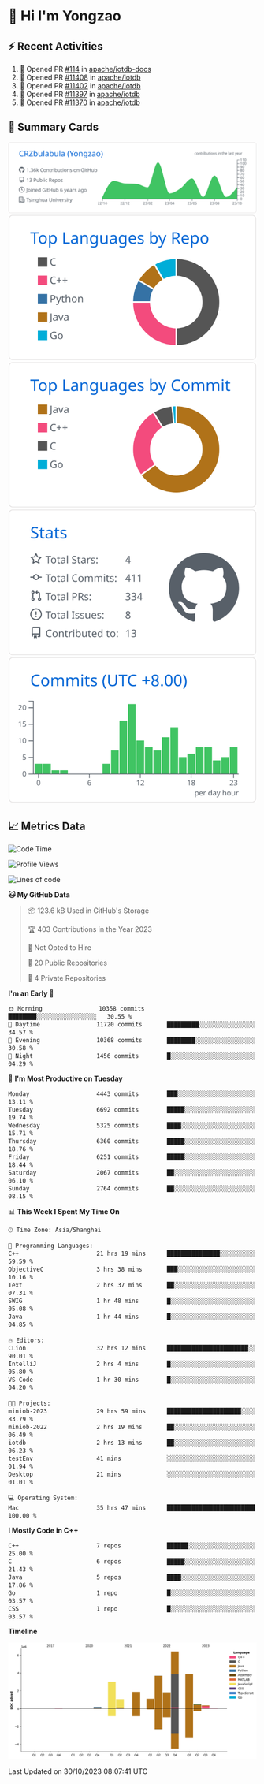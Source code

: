 # 👋 Hi I'm Yongzao

## ⚡ Recent Activities
<!--START_SECTION:activity-->
1. 💪 Opened PR [#114](https://github.com/apache/iotdb-docs/pull/114) in [apache/iotdb-docs](https://github.com/apache/iotdb-docs)
2. 💪 Opened PR [#11408](https://github.com/apache/iotdb/pull/11408) in [apache/iotdb](https://github.com/apache/iotdb)
3. 💪 Opened PR [#11402](https://github.com/apache/iotdb/pull/11402) in [apache/iotdb](https://github.com/apache/iotdb)
4. 💪 Opened PR [#11397](https://github.com/apache/iotdb/pull/11397) in [apache/iotdb](https://github.com/apache/iotdb)
5. 💪 Opened PR [#11370](https://github.com/apache/iotdb/pull/11370) in [apache/iotdb](https://github.com/apache/iotdb)
<!--END_SECTION:activity-->

## 🎑 Summary Cards

[![](https://raw.githubusercontent.com/CRZbulabula/CRZbulabula/main/profile-summary-card-output/github/0-profile-details.svg)](https://github.com/vn7n24fzkq/github-profile-summary-cards)
[![](https://raw.githubusercontent.com/CRZbulabula/CRZbulabula/main/profile-summary-card-output/github/1-repos-per-language.svg)](https://github.com/vn7n24fzkq/github-profile-summary-cards) [![](https://raw.githubusercontent.com/CRZbulabula/CRZbulabula/main/profile-summary-card-output/github/2-most-commit-language.svg)](https://github.com/vn7n24fzkq/github-profile-summary-cards)
[![](https://raw.githubusercontent.com/CRZbulabula/CRZbulabula/main/profile-summary-card-output/github/3-stats.svg)](https://github.com/vn7n24fzkq/github-profile-summary-cards) [![](https://raw.githubusercontent.com/CRZbulabula/CRZbulabula/main/profile-summary-card-output/github/4-productive-time.svg)](https://github.com/vn7n24fzkq/github-profile-summary-cards)

## 📈 Metrics Data

<!--START_SECTION:waka-->
![Code Time](http://img.shields.io/badge/Code%20Time-409%20hrs%2026%20mins-blue)

![Profile Views](http://img.shields.io/badge/Profile%20Views-9-blue)

![Lines of code](https://img.shields.io/badge/From%20Hello%20World%20I%27ve%20Written-23.8%20million%20lines%20of%20code-blue)

**🐱 My GitHub Data** 

> 📦 123.6 kB Used in GitHub's Storage 
 > 
> 🏆 403 Contributions in the Year 2023
 > 
> 🚫 Not Opted to Hire
 > 
> 📜 20 Public Repositories 
 > 
> 🔑 4 Private Repositories 
 > 
**I'm an Early 🐤** 

```text
🌞 Morning                10358 commits       ████████░░░░░░░░░░░░░░░░░   30.55 % 
🌆 Daytime                11720 commits       █████████░░░░░░░░░░░░░░░░   34.57 % 
🌃 Evening                10368 commits       ████████░░░░░░░░░░░░░░░░░   30.58 % 
🌙 Night                  1456 commits        █░░░░░░░░░░░░░░░░░░░░░░░░   04.29 % 
```
📅 **I'm Most Productive on Tuesday** 

```text
Monday                   4443 commits        ███░░░░░░░░░░░░░░░░░░░░░░   13.11 % 
Tuesday                  6692 commits        █████░░░░░░░░░░░░░░░░░░░░   19.74 % 
Wednesday                5325 commits        ████░░░░░░░░░░░░░░░░░░░░░   15.71 % 
Thursday                 6360 commits        █████░░░░░░░░░░░░░░░░░░░░   18.76 % 
Friday                   6251 commits        █████░░░░░░░░░░░░░░░░░░░░   18.44 % 
Saturday                 2067 commits        ██░░░░░░░░░░░░░░░░░░░░░░░   06.10 % 
Sunday                   2764 commits        ██░░░░░░░░░░░░░░░░░░░░░░░   08.15 % 
```


📊 **This Week I Spent My Time On** 

```text
🕑︎ Time Zone: Asia/Shanghai

💬 Programming Languages: 
C++                      21 hrs 19 mins      ███████████████░░░░░░░░░░   59.59 % 
ObjectiveC               3 hrs 38 mins       ███░░░░░░░░░░░░░░░░░░░░░░   10.16 % 
Text                     2 hrs 37 mins       ██░░░░░░░░░░░░░░░░░░░░░░░   07.31 % 
SWIG                     1 hr 48 mins        █░░░░░░░░░░░░░░░░░░░░░░░░   05.08 % 
Java                     1 hr 44 mins        █░░░░░░░░░░░░░░░░░░░░░░░░   04.85 % 

🔥 Editors: 
CLion                    32 hrs 12 mins      ███████████████████████░░   90.01 % 
IntelliJ                 2 hrs 4 mins        █░░░░░░░░░░░░░░░░░░░░░░░░   05.80 % 
VS Code                  1 hr 30 mins        █░░░░░░░░░░░░░░░░░░░░░░░░   04.20 % 

🐱‍💻 Projects: 
miniob-2023              29 hrs 59 mins      █████████████████████░░░░   83.79 % 
miniob-2022              2 hrs 19 mins       ██░░░░░░░░░░░░░░░░░░░░░░░   06.49 % 
iotdb                    2 hrs 13 mins       ██░░░░░░░░░░░░░░░░░░░░░░░   06.23 % 
testEnv                  41 mins             ░░░░░░░░░░░░░░░░░░░░░░░░░   01.94 % 
Desktop                  21 mins             ░░░░░░░░░░░░░░░░░░░░░░░░░   01.01 % 

💻 Operating System: 
Mac                      35 hrs 47 mins      █████████████████████████   100.00 % 
```

**I Mostly Code in C++** 

```text
C++                      7 repos             ██████░░░░░░░░░░░░░░░░░░░   25.00 % 
C                        6 repos             █████░░░░░░░░░░░░░░░░░░░░   21.43 % 
Java                     5 repos             ████░░░░░░░░░░░░░░░░░░░░░   17.86 % 
Go                       1 repo              █░░░░░░░░░░░░░░░░░░░░░░░░   03.57 % 
CSS                      1 repo              █░░░░░░░░░░░░░░░░░░░░░░░░   03.57 % 
```



**Timeline**

![Lines of Code chart](https://raw.githubusercontent.com/CRZbulabula/CRZbulabula/main/assets/bar_graph.png)


 Last Updated on 30/10/2023 08:07:41 UTC
<!--END_SECTION:waka-->


